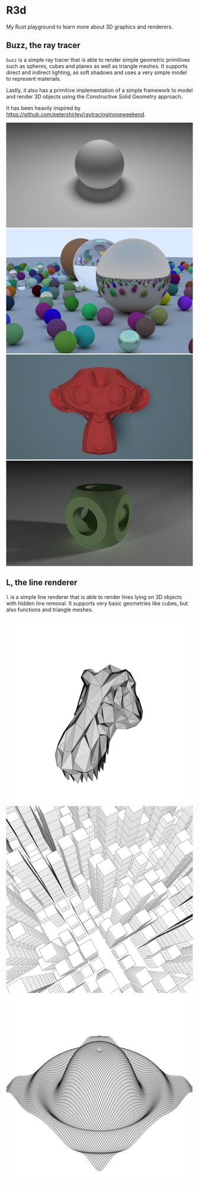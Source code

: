 # R3d

My Rust playground to learn more about 3D graphics and renderers.

## Buzz, the ray tracer

`buzz` is a simple ray tracer that is able to render simple geometric primitives
such as spheres, cubes and planes as well as triangle meshes. It supports direct
and indirect lighting, as soft shadows and uses a very simple model to represent
materials.

Lastly, it also has a primitive implementation of a simple framework to model
and render 3D objects using the Constructive Solid Geometry approach.

It has been heavily inspired by
https://github.com/petershirley/raytracinginoneweekend.

![hello](images/buzz/hello.png)
![ray-tracing-in-a-weekend-cover](images/buzz/ray-tracing-in-a-weekend-cover.png)
![suzanne](images/buzz/suzanne.png)
![csg](images/buzz/csg.png)

## L, the line renderer

`l` is a simple line renderer that is able to render lines lying on 3D objects
with hidden line removal. It supports very basic geometries like cubes, but also
functions and triangle meshes.

![trex](images/l/trex.png)
![skyscrapers](images/l/skyscrapers.png)
![fun](images/l/fun.png)

